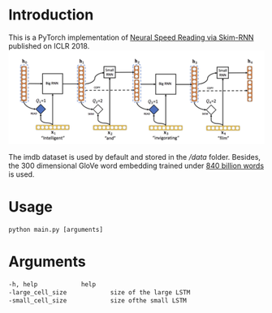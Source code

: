 
# Introduction  
This is a PyTorch implementation of [Neural Speed Reading via Skim-RNN](https://arxiv.org/pdf/1711.02085.pdf) published on ICLR 2018.
![Skim RNN](skim_rnn.png)

The imdb dataset is used by default and stored in the */data* folder. 
Besides, the 300 dimensional GloVe word embedding trained under [840 billion words](http://nlp.stanford.edu/data/glove.840B.300d.zip)
is used.

# Usage
```
python main.py [arguments]
```

# Arguments
```
-h, help            help
-large_cell_size            size of the large LSTM
-small_cell_size            size ofthe small LSTM
```
